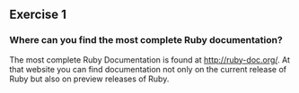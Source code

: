## Exercise 1
### Where can you find the most complete Ruby documentation?

The most complete Ruby Documentation is found at http://ruby-doc.org/.  At that website you can find documentation not only on the current
release of Ruby but also on preview releases of Ruby.
